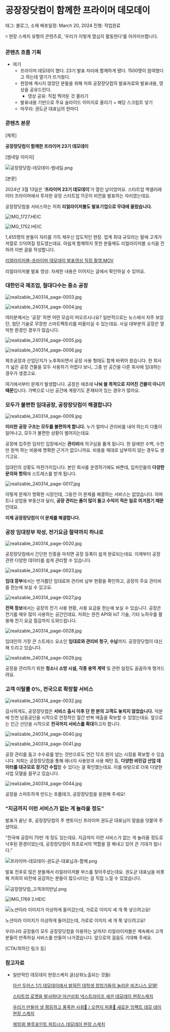 # 공장장닷컴이 함께한 프라이머 데모데이

태그: 블로그, 소재
배포일정: March 20, 2024
진행: 작업완료

<aside>
◽ 현장 스케치 유형의 콘텐츠로, ‘우리가 이렇게 열심히 활동한다’를 아카이브합니다.

</aside>

### 콘텐츠 흐름 기획

- 여기
    - 프라이머 데모데이 했다. 23기 발표 자리에 함께하게 됐다. 1500명이 참여했다고 하는데 열기가 뜨거웠다.
    - 현장에 계시지 않았던 분들을 위해 저희 공장장닷컴의 발표자료와 발표내용, 영상을 공유드린다.
        - 영상 공유: 직접 찍어둔 것 올리기
    - 발표내용 기반으로 주요 슬라이드 이미지로 올리기 + 해당 스크립트 넣기
    - 마무리: 권도균 대표님의 한마디

### 콘텐츠 본문

[제목]

**공장장닷컴이 함께한 프라이머 23기 데모데이**

[썸네일 이미지]

![공장장닷컴-데모데이-썸네일.png](%25E1%2584%2580%25E1%2585%25A9%25E1%2586%25BC%25E1%2584%258C%25E1%2585%25A1%25E1%2586%25BC%25E1%2584%258C%25E1%2585%25A1%25E1%2586%25BC%25E1%2584%2583%25E1%2585%25A1%25E1%2586%25BA%25E1%2584%258F%25E1%2585%25A5%25E1%2586%25B7-%25E1%2584%2583%25E1%2585%25A6%25E1%2584%2586%25E1%2585%25A9%25E1%2584%2583%25E1%2585%25A6%25E1%2584%258B%25E1%2585%25B5-%25E1%2584%258A%25E1%2585%25A5%25E1%2586%25B7%25E1%2584%2582%25E1%2585%25A6%25E1%2584%258B%25E1%2585%25B5%25E1%2586%25AF.png)

[본문]

2024년 3월 13일은 ‘**프라이머 23기 데모데이**’가 열린 날이었어요. 스타트업 엑셀러레이터 프라이머에서 투자한 유망 스타트업 11곳이 비전을 발표하는 자리였는데요.

공장장닷컴을 서비스하는 저희 **리얼라이저블도 발표기업으로 무대에 올랐습니다.**

![IMG_1727.HEIC](IMG_1727.heic)

![IMG_1752.HEIC](IMG_1752.heic)

1,455명의 분들이 자리를 가득 채우신 압도적인 현장. 업계 최대 규모라는 말에 고개가 저절로 끄덕여질 정도였는데요. 아쉽게 함께하지 못한 분들께도 리얼라이저블 소식을 전하려 이번 글을 작성합니다.

[리얼라이저블-프라이머 데모데이 발표영상 직접 촬영.MOV](%25E1%2584%2585%25E1%2585%25B5%25E1%2584%258B%25E1%2585%25A5%25E1%2586%25AF%25E1%2584%2585%25E1%2585%25A1%25E1%2584%258B%25E1%2585%25B5%25E1%2584%258C%25E1%2585%25A5%25E1%2584%2587%25E1%2585%25B3%25E1%2586%25AF-%25E1%2584%2591%25E1%2585%25B3%25E1%2584%2585%25E1%2585%25A1%25E1%2584%258B%25E1%2585%25B5%25E1%2584%2586%25E1%2585%25A5_%25E1%2584%2583%25E1%2585%25A6%25E1%2584%2586%25E1%2585%25A9%25E1%2584%2583%25E1%2585%25A6%25E1%2584%258B%25E1%2585%25B5_%25E1%2584%2587%25E1%2585%25A1%25E1%2586%25AF%25E1%2584%2591%25E1%2585%25AD%25E1%2584%258B%25E1%2585%25A7%25E1%2586%25BC%25E1%2584%2589%25E1%2585%25A1%25E1%2586%25BC_%25E1%2584%258C%25E1%2585%25B5%25E1%2586%25A8%25E1%2584%258C%25E1%2585%25A5%25E1%2586%25B8_%25E1%2584%258E%25E1%2585%25AA%25E1%2586%25AF%25E1%2584%258B%25E1%2585%25A7%25E1%2586%25BC.mov)

리얼라이저블 발표 영상: 자세한 내용은 이어지는 글에서 확인하실 수 있어요.

### 대한민국 제조업, 절대다수는 중소 공장

![realizable_240314_page-0003.jpg](realizable_240314_page-0003.jpg)

![realizable_240314_page-0004.jpg](realizable_240314_page-0004.jpg)

여러분께서는 ‘공장’ 하면 어떤 모습이 떠오르시나요? 일반적으로는 뉴스에서 자주 보았던, 첨단 기술로 무장한 스마트팩토리를 떠올리실 수 있는데요. 사실 대부분의 공장은 열악한 환경인 경우가 많습니다.

![realizable_240314_page-0005.jpg](realizable_240314_page-0005.jpg)

![realizable_240314_page-0006.jpg](realizable_240314_page-0006.jpg)

제조공장과 산업단지가 노후화되면서 공장 사용 형태도 함께 바뀌어 왔습니다. 한 회사가 넓은 공장 건물을 모두 사용하기 어렵다 보니, 그중 빈 공간을 다른 회사에 임대하는 경우가 생겼고요.

여기에서부터 문제가 발생합니다. 공장은 애초에 **나눠 쓸 목적으로 지어진 건물이 아니기 때문**입니다. 가벽으로 나뉜 공간에 계량기도 혼재되어 있는 경우가 많아요. 

### 모두가 불편한 임대공장, 공장장닷컴이 해결합니다

![realizable_240314_page-0009.jpg](realizable_240314_page-0009.jpg)

**이러한 공장 구조는 모두를 불편하게 합니다.** 누가 얼마나 관리비를 내야 하는지 다툼이 일어나고, 모두가 불편한 상황이 벌어지는데요.

공장에 입주한 임차인 입장에서는 **관리비**에 의구심을 품게 됩니다. 한 달에만 수백, 수천만 원씩 하는 비용에 명확한 근거가 없으니까요. 비용을 제대로 납부하지 않는 경우도 생기고요.

임대인의 상황도 마찬가지입니다. 본인 회사를 운영하기에도 바쁜데, 임차인들의 **다양한 문의와 항의**에 스트레스를 받게 됩니다.

![realizable_240314_page-0017.jpg](realizable_240314_page-0017.jpg)

이렇게 문제가 명확한 시장인데, 그동안 이 문제를 해결하는 서비스는 없었습니다. 아파트나 상업용 부동산과 달리, **공장 관리는 품이 많이 들고 수익이 적은 일로 여겨졌기 때문**인데요.

**이제 공장장닷컴이 이 문제를 해결합니다.**

### 공장 임대장부 작성, 전기요금 절약까지 하나로

![realizable_240314_page-0020.jpg](realizable_240314_page-0020.jpg)

공장장닷컴에서 간단한 인증을 마치면 공장 등록이 쉽게 완료되는데요. 이제부터 공장 관련 다양한 데이터를 쉽게 관리할 수 있습니다.

![realizable_240314_page-0023.jpg](realizable_240314_page-0023.jpg)

**임대 장부**에서는 번거롭던 임대료와 관리비 납부 현황을 확인하고, 공장의 주요 관리비를 한눈에 보실 수 있고요.

![realizable_240314_page-0027.jpg](realizable_240314_page-0027.jpg)

**전력 정보**에서는 공장의 전기 사용 현황, 사용 요금을 한눈에 보실 수 있습니다. 공장은 전기를 매우 많이 사용하는 공간인데요. 저희는 한전 API와 IoT 기술, 기타 노하우를 활용해 전기 요금 절감까지 도와드립니다.

![realizable_240314_page-0028.jpg](realizable_240314_page-0028.jpg)

임대인의 가장 큰 스트레스 요소인 **임대료와 관리비 청구, 수납**까지. 공장장닷컴이 대신해 드리고 있습니다.

![realizable_240314_page-0029.jpg](realizable_240314_page-0029.jpg)

공장을 관리하기 위한 **청소나 소방 시설, 각종 용역 계약** 및 관련 일정도 꼼꼼하게 챙겨드려요.

### 고객 이탈률 0%, 전국으로 확장할 서비스

![realizable_240314_page-0032.jpg](realizable_240314_page-0032.jpg)

감사하게도, 공장장닷컴은 **서비스 출시 이후 단 한 분의 고객도 놓치지 않았습니다.** 덕분에 인천 남동공단을 시작으로 안정적인 월간 반복 매출을 확보할 수 있었는데요. 앞으로는 인근 산단을 시작으로 **전국까지 서비스를 확대**하고자 합니다.

![realizable_240314_page-0040.jpg](realizable_240314_page-0040.jpg)

![realizable_240314_page-0041.jpg](realizable_240314_page-0041.jpg)

공장 관리를 돕고 수수료를 받는 것만으로도 연간 12조 원이 넘는 시장을 확보할 수 있습니다. 저희는 공장장닷컴을 통해 에너지 사용양과 사용 패턴 등, **다양한 비민감 산업 데이터를 대규모로 장기간 수집**할 수 있다는 걸 확인했는데요. 이를 바탕으로 더욱 다양한 사업 모델을 꿈꾸고 있습니다.

![realizable_240314_page-0044.jpg](realizable_240314_page-0044.jpg)

공장을 스마트하게 만드는 프롭테크, 공장장닷컴을 응원해 주세요!

### “지금까지 이런 서비스가 없는 게 놀라울 정도”

발표가 끝난 후, 공장장닷컴의 주 멘토이신 프라이머 권도균 대표님이 말씀을 덧붙여 주셨어요.

“전국에 공장이 70만 개 정도 있는데요. 지금까지 이런 서비스가 없는 게 놀라울 정도로 낙후된 환경이었는데, 공장장닷컴이 최초로서의 역할을 잘 해내고 있어 큰 기대가 됩니다.”

![프라이머-데모데이-권도균-대표님과-함께.png](%25E1%2584%2591%25E1%2585%25B3%25E1%2584%2585%25E1%2585%25A1%25E1%2584%258B%25E1%2585%25B5%25E1%2584%2586%25E1%2585%25A5-%25E1%2584%2583%25E1%2585%25A6%25E1%2584%2586%25E1%2585%25A9%25E1%2584%2583%25E1%2585%25A6%25E1%2584%258B%25E1%2585%25B5-%25E1%2584%2580%25E1%2585%25AF%25E1%2586%25AB%25E1%2584%2583%25E1%2585%25A9%25E1%2584%2580%25E1%2585%25B2%25E1%2586%25AB-%25E1%2584%2583%25E1%2585%25A2%25E1%2584%2591%25E1%2585%25AD%25E1%2584%2582%25E1%2585%25B5%25E1%2586%25B7%25E1%2584%2580%25E1%2585%25AA-%25E1%2584%2592%25E1%2585%25A1%25E1%2586%25B7%25E1%2584%2581%25E1%2585%25A6.png)

발표 전후로 많은 분들께서 리얼라이저블 부스를 찾아주셨는데요. 권도균 대표님을 비롯해 저희의 비전에 공감하는 분들이 많으시다는 걸 직접 느낄 수 있었습니다.

![공장장닷컴_고객과의만남.png](%25E1%2584%2580%25E1%2585%25A9%25E1%2586%25BC%25E1%2584%258C%25E1%2585%25A1%25E1%2586%25BC%25E1%2584%258C%25E1%2585%25A1%25E1%2586%25BC%25E1%2584%2583%25E1%2585%25A1%25E1%2586%25BA%25E1%2584%258F%25E1%2585%25A5%25E1%2586%25B7_%25E1%2584%2580%25E1%2585%25A9%25E1%2584%2580%25E1%2585%25A2%25E1%2586%25A8%25E1%2584%2580%25E1%2585%25AA%25E1%2584%258B%25E1%2585%25B4%25E1%2584%2586%25E1%2585%25A1%25E1%2586%25AB%25E1%2584%2582%25E1%2585%25A1%25E1%2586%25B7.png)

![IMG_1769 2.HEIC](IMG_1769_2.heic)

![노션이라 이미지가 이상하게 들어갔는데, 가로로 이미지 세 개 쭉 넣으려고요!](IMG_1826_2.heic)

노션이라 이미지가 이상하게 들어갔는데, 가로로 이미지 세 개 쭉 넣으려고요!

우리나라 공장들이 모두 공장장닷컴을 이용하는 날까지! 리얼라이저블은 계속해서 고객분들이 만족하실 서비스를 만들어 나가겠습니다. 앞으로의 걸음도 기대해 주세요.

[CTA/최하단 링크 등]

### 참고자료

- 일반적인 데모데이 현장스케치 글(상위노출되는 것들)
    
    [아산 두어스 1기 데모데이에서 밝혀진 대학생 창업가들의 놀라운 비즈니스 모델!](https://blog.naver.com/asan_nanum/223362810632)
    
    [스타트업 로켓을 발사하다! 아산상회 넥스트라이즈 세션 데모데이 현장스케치](https://blog.naver.com/asan_nanum/223130784576)
    
    [우리가 만들어 낼 평등하고 풍족한 사회🍊ㅣ오렌지 퍼즐🧩 새로운 임팩트 데모 데이 현장 스케치](https://blog.naver.com/wvfamily/223271372223)
    
    [제10회 블루포인트 파트너스 데모데이 현장 스케치](https://blog.naver.com/twinwiz-/223250315079)